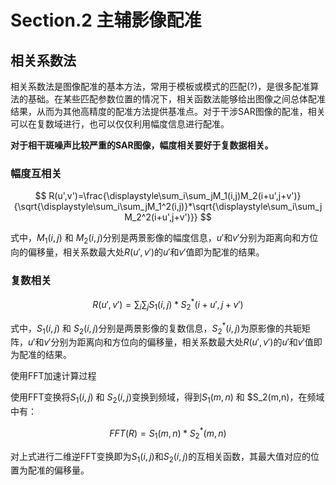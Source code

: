 # Section.2 主辅影像配准

## 相关系数法

相关系数法是图像配准的基本方法，常用于模板或模式的匹配(?)，是很多配准算法的基础。在某些匹配参数位置的情况下，相关函数法能够给出图像之间总体配准结果，从而为其他高精度的配准方法提供基准点。对于干涉SAR图像的配准，相关可以在复数域进行，也可以仅仅利用幅度信息进行配准。

**对于相干斑噪声比较严重的SAR图像，幅度相关要好于复数据相关。**

### 幅度互相关

$$
R(u',v')=\frac{\displaystyle\sum_i\sum_jM_1(i,j)M_2(i+u',j+v')}{\sqrt{\displaystyle\sum_i\sum_jM_1^2(i,j)}*\sqrt{\displaystyle\sum_i\sum_jM_2^2(i+u',j+v')}} 
$$

式中，$M_1(i,j)$ 和 $M_2(i,j)$分别是两景影像的幅度信息，$u'$和$v'$分别为距离向和方位向的偏移量，相关系数最大处$R(u',v')$的$u'$和$v'$值即为配准的结果。

### 复数相关

$$
R(u',v')=\displaystyle\sum_i\sum_jS_1(i,j)*S_2^*(i+u',j+v')
$$

式中，$S_1(i,j)$ 和 $S_2(i,j)$分别是两景影像的复数信息，$S_2^*(i,j)$为原影像的共轭矩阵，$u'$和$v'$分别为距离向和方位向的偏移量，相关系数最大处$R(u',v')$的$u'$和$v'$值即为配准的结果。

使用FFT加速计算过程

使用FFT变换将$S_1(i,j)$ 和 $S_2(i,j)$变换到频域，得到$S_1(m,n)$ 和 $S_2(m,n)，在频域中有：

$$
FFT(R)=S_1(m,n)*S_2^*(m,n)
$$

对上式进行二维逆FFT变换即为$S_1(i,j)$和$S_2(i,j)$的互相关函数，其最大值对应的位置为配准的偏移量。